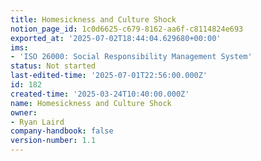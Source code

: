 ```yaml
---
title: Homesickness and Culture Shock
notion_page_id: 1c0d6625-c679-8162-aa6f-c8114824e693
exported_at: '2025-07-02T18:44:04.629680+00:00'
ims:
- 'ISO 26000: Social Responsibility Management System'
status: Not started
last-edited-time: '2025-07-01T22:56:00.000Z'
id: 182
created-time: '2025-03-24T10:40:00.000Z'
name: Homesickness and Culture Shock
owner:
- Ryan Laird
company-handbook: false
version-number: 1.1
---
```


<!-- Unsupported block type: unsupported -->